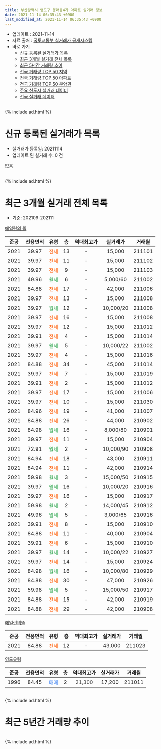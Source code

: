 ```yaml
---
title: 부산광역시 영도구 봉래동4가 아파트 실거래 정보
date: 2021-11-14 06:35:43 +0900
last_modified_at: 2021-11-14 06:35:43 +0900
---
```


* 업데이트 : 2021-11-14
* 자료 출처 : [국토교통부 실거래가 공개시스템](http://rt.molit.go.kr)
* 바로 가기
    * [신규 등록된 실거래가 목록](#신규-등록된-실거래가-목록)
    * [최근 3개월 실거래 전체 목록](#최근-3개월-실거래-전체-목록)
    * [최근 5년간 거래량 추이](#최근-5년간-거래량-추이)
    * [전국 거래량 TOP 50 지역](https://inasie.github.io/apt-trade-info/최근-3개월-전국에서-가장-거래가-많이-발생한-지역)
    * [전국 거래량 TOP 50 아파트](https://inasie.github.io/apt-trade-info/최근-3개월-전국에서-가장-거래가-많이-발생한-아파트)
    * [전국 거래량 TOP 50 분양권](https://inasie.github.io/apt-trade-info/최근-3개월-전국에서-가장-거래가-많이-발생한-분양권)
    * [주요 신도시 실거래 데이터](https://inasie.github.io/apt-trade-info/주요-신도시)
    * [전국 실거래 데이터](https://inasie.github.io/apt-trade-info/전국)
<br>
{% include ad.html %}
<br>

# 신규 등록된 실거래가 목록
* 실거래가 등록일: 20211114
* 업데이트 된 실거래 수: 0 건

없음

<br>
{% include ad.html %}
<br>

# 최근 3개월 실거래 전체 목록
* 기준: 202109-202111


[에일린의 뜰](https://search.naver.com/search.naver?query=%EB%B6%80%EC%82%B0%EA%B4%91%EC%97%AD%EC%8B%9C+%EC%98%81%EB%8F%84%EA%B5%AC+%EB%B4%89%EB%9E%98%EB%8F%994%EA%B0%80+%EC%97%90%EC%9D%BC%EB%A6%B0%EC%9D%98+%EB%9C%B0)

|준공|전용면적|유형|층|역대최고가|실거래가|거래월|
|:---:|:---:|:---:|:---:|:---:|:---:|:---:|
|2021|39.97|<span style="color:#ff5a00">전세</span>|13|<span style="color:#444444">-</span>|15,000|211101|
|2021|39.97|<span style="color:#ff5a00">전세</span>|11|<span style="color:#444444">-</span>|15,000|211102|
|2021|39.97|<span style="color:#ff5a00">전세</span>|9|<span style="color:#444444">-</span>|15,000|211103|
|2021|49.96|<span style="color:#34a853">월세</span>|6|<span style="color:#444444">-</span>|5,000/60|211002|
|2021|84.88|<span style="color:#ff5a00">전세</span>|17|<span style="color:#444444">-</span>|42,000|211006|
|2021|39.97|<span style="color:#ff5a00">전세</span>|13|<span style="color:#444444">-</span>|15,000|211008|
|2021|39.97|<span style="color:#34a853">월세</span>|12|<span style="color:#444444">-</span>|10,000/20|211008|
|2021|39.97|<span style="color:#ff5a00">전세</span>|16|<span style="color:#444444">-</span>|15,000|211008|
|2021|39.97|<span style="color:#ff5a00">전세</span>|12|<span style="color:#444444">-</span>|15,000|211012|
|2021|39.91|<span style="color:#ff5a00">전세</span>|4|<span style="color:#444444">-</span>|15,000|211014|
|2021|39.97|<span style="color:#34a853">월세</span>|5|<span style="color:#444444">-</span>|10,000/22|211002|
|2021|39.97|<span style="color:#ff5a00">전세</span>|4|<span style="color:#444444">-</span>|15,000|211016|
|2021|84.88|<span style="color:#ff5a00">전세</span>|34|<span style="color:#444444">-</span>|45,000|211014|
|2021|39.97|<span style="color:#ff5a00">전세</span>|7|<span style="color:#444444">-</span>|15,000|211019|
|2021|39.91|<span style="color:#ff5a00">전세</span>|2|<span style="color:#444444">-</span>|15,000|211012|
|2021|39.97|<span style="color:#ff5a00">전세</span>|17|<span style="color:#444444">-</span>|15,000|211006|
|2021|39.97|<span style="color:#ff5a00">전세</span>|10|<span style="color:#444444">-</span>|15,000|211030|
|2021|84.96|<span style="color:#ff5a00">전세</span>|19|<span style="color:#444444">-</span>|41,000|211007|
|2021|84.88|<span style="color:#ff5a00">전세</span>|26|<span style="color:#444444">-</span>|44,000|210902|
|2021|84.98|<span style="color:#34a853">월세</span>|16|<span style="color:#444444">-</span>|8,000/80|210901|
|2021|39.97|<span style="color:#ff5a00">전세</span>|11|<span style="color:#444444">-</span>|15,000|210904|
|2021|72.91|<span style="color:#34a853">월세</span>|2|<span style="color:#444444">-</span>|10,000/90|210908|
|2021|84.94|<span style="color:#ff5a00">전세</span>|18|<span style="color:#444444">-</span>|43,000|210911|
|2021|84.94|<span style="color:#ff5a00">전세</span>|11|<span style="color:#444444">-</span>|42,000|210914|
|2021|59.98|<span style="color:#34a853">월세</span>|3|<span style="color:#444444">-</span>|15,000/50|210915|
|2021|39.97|<span style="color:#34a853">월세</span>|16|<span style="color:#444444">-</span>|10,000/20|210916|
|2021|39.97|<span style="color:#ff5a00">전세</span>|16|<span style="color:#444444">-</span>|15,000|210917|
|2021|59.98|<span style="color:#34a853">월세</span>|2|<span style="color:#444444">-</span>|14,000/45|210912|
|2021|49.96|<span style="color:#34a853">월세</span>|5|<span style="color:#444444">-</span>|3,000/65|210916|
|2021|39.91|<span style="color:#ff5a00">전세</span>|8|<span style="color:#444444">-</span>|15,000|210910|
|2021|84.88|<span style="color:#ff5a00">전세</span>|11|<span style="color:#444444">-</span>|40,000|210904|
|2021|39.91|<span style="color:#ff5a00">전세</span>|6|<span style="color:#444444">-</span>|15,000|210910|
|2021|39.97|<span style="color:#34a853">월세</span>|14|<span style="color:#444444">-</span>|10,000/22|210927|
|2021|39.97|<span style="color:#ff5a00">전세</span>|14|<span style="color:#444444">-</span>|15,000|210924|
|2021|84.98|<span style="color:#34a853">월세</span>|16|<span style="color:#444444">-</span>|10,000/80|210929|
|2021|84.88|<span style="color:#ff5a00">전세</span>|30|<span style="color:#444444">-</span>|47,000|210926|
|2021|59.98|<span style="color:#34a853">월세</span>|5|<span style="color:#444444">-</span>|15,000/50|210917|
|2021|84.88|<span style="color:#ff5a00">전세</span>|15|<span style="color:#444444">-</span>|42,000|210919|
|2021|84.88|<span style="color:#ff5a00">전세</span>|29|<span style="color:#444444">-</span>|42,000|210908|

[에일린의뜰](https://search.naver.com/search.naver?query=%EB%B6%80%EC%82%B0%EA%B4%91%EC%97%AD%EC%8B%9C+%EC%98%81%EB%8F%84%EA%B5%AC+%EB%B4%89%EB%9E%98%EB%8F%994%EA%B0%80+%EC%97%90%EC%9D%BC%EB%A6%B0%EC%9D%98%EB%9C%B0)

|준공|전용면적|유형|층|역대최고가|실거래가|거래월|
|:---:|:---:|:---:|:---:|:---:|:---:|:---:|
|2021|84.88|<span style="color:#ff5a00">전세</span>|12|<span style="color:#444444">-</span>|43,000|211023|

[영도유림](https://search.naver.com/search.naver?query=%EB%B6%80%EC%82%B0%EA%B4%91%EC%97%AD%EC%8B%9C+%EC%98%81%EB%8F%84%EA%B5%AC+%EB%B4%89%EB%9E%98%EB%8F%994%EA%B0%80+%EC%98%81%EB%8F%84%EC%9C%A0%EB%A6%BC)

|준공|전용면적|유형|층|역대최고가|실거래가|거래월|
|:---:|:---:|:---:|:---:|:---:|:---:|:---:|
|1996|84.45|<span style="color:#4285f3">매매</span>|2|<span style="color:#444444">21,300</span>|17,200|211011|


<br>
{% include ad.html %}
<br>

# 최근 5년간 거래량 추이


<div style="width:100%;">
    <canvas id="deal_progress" height="200"></canvas>
</div>

<script>
new Chart(document.getElementById("deal_progress"), {
    type: 'line',
    data: {
        labels: ['201611','201612','201701','201702','201703','201704','201705','201706','201707','201708','201709','201710','201711','201712','201801','201802','201803','201804','201805','201806','201807','201808','201809','201810','201811','201812','201901','201902','201903','201904','201905','201906','201907','201908','201909','201910','201911','201912','202001','202002','202003','202004','202005','202006','202007','202008','202009','202010','202011','202012','202101','202102','202103','202104','202105','202106','202107','202108','202109','202110','202111'],
        datasets: [{
            label: '매매',
            pointRadius: 1,
            data: [5, 1, 3, 1, 1, 2, 0, 1, 2, 1, 1, 0, 2, 1, 0, 2, 9, 1, 4, 1, 1, 2, 0, 166, 17, 13, 11, 10, 11, 8, 6, 10, 7, 3, 10, 17, 32, 23, 13, 13, 14, 13, 11, 15, 10, 9, 13, 13, 25, 8, 8, 7, 7, 14, 20, 9, 4, 3, 0, 1, 0],
            borderColor: "rgba(255, 201, 14, 1)",
            backgroundColor: "rgba(255, 201, 14, 0.5)",
            fill: false,
            lineTension: 0
        },{
            label: '전월세',
            pointRadius: 1,
            data: [0, 1, 0, 0, 1, 1, 0, 1, 0, 2, 0, 0, 0, 0, 0, 0, 1, 1, 0, 0, 0, 0, 0, 0, 1, 0, 0, 0, 1, 1, 0, 0, 1, 0, 0, 0, 0, 0, 0, 0, 1, 0, 0, 0, 0, 0, 0, 1, 0, 0, 1, 0, 4, 16, 53, 42, 38, 35, 21, 16, 3],
            borderColor: "rgba(0, 141, 185, 1)",
            backgroundColor: "rgba(0, 141, 185, 0.5)",
            fill: false,
            lineTension: 0
        }
        ]
    },
    options: {
        responsive: true,
        title: {
            display: false
        },
        tooltips: {
            mode: 'index',
            intersect: false
        },
        hover: {
            mode: 'nearest',
            intersect: true
        },
        scales: {
            xAxes: [{
                display: true,
                scaleLabel: {
                    display: true,
                    labelString: '년/월'
                }
            }],
            yAxes: [{
                display: true,
                ticks: {
                    suggestedMin: 0,
                },
                scaleLabel: {
                    display: true,
                    labelString: '실거래 수'
                }
            }]
        }
    }
});

</script>


<br>
{% include ad.html %}
<br>

